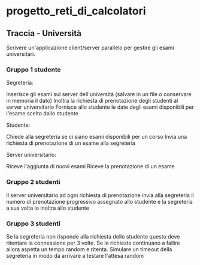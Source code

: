 # progetto_reti_di_calcolatori

## Traccia - Università
Scrivere un'applicazione client/server parallelo per gestire gli esami universitari.

### Gruppo 1 studente

Segreteria:

Inserisce gli esami sul server dell'università (salvare in un file o conservare in memoria il dato)
Inoltra la richiesta di prenotazione degli studenti al server universitario
Fornisce allo studente le date degli esami disponibili per l'esame scelto dallo studente

Studente:

Chiede alla segreteria se ci siano esami disponibili per un corso
Invia una richiesta di prenotazione di un esame alla segreteria

Server universitario:

Riceve l'aggiunta di nuovi esami
Riceve la prenotazione di un esame

### Gruppo 2 studenti

Il server universitario ad ogni richiesta di prenotazione invia alla segreteria il numero di prenotazione progressivo assegnato allo studente e la segreteria a sua volta lo inoltra allo studente 

### Gruppo 3 studenti

Se la segreteria non risponde alla richiesta dello studente questo deve ritentare la connessione per 3 volte. Se le richieste continuano a  fallire allora aspetta un tempo random e ritenta.  Simulare un timeout della segreteria in modo da arrivare a testare l'attesa random
